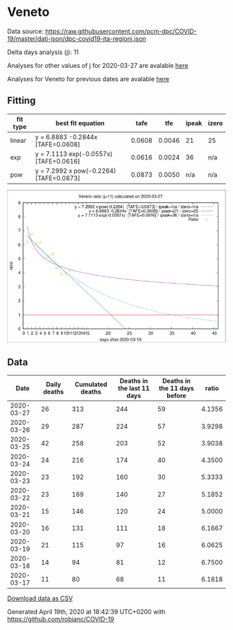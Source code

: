 # Veneto

Data source: https://raw.githubusercontent.com/pcm-dpc/COVID-19/master/dati-json/dpc-covid19-ita-regioni.json

Delta days analysis (j): 11

Analyses for other values of j for 2020-03-27 are avalable [here](../2020-03-27/README.md)

Analyses for Veneto for previous dates are avalable [here](../README.md)

## Fitting 
|fit type|best fit equation|tafe|tfe|ipeak|izero|
|-------|-----|--------|------|---|---|
|linear|y = 6.8883 -0.2844x  [TAFE=0.0608]|0.0608|0.0046|21|25|
|exp|y = 7.1113 exp(-0.0557x)  [TAFE=0.0616]|0.0616|0.0024|36|n/a|
|pow|y = 7.2992 x pow(-0.2264)  [TAFE=0.0873]|0.0873|0.0050|n/a|n/a|

![Plot](COVID-19_veneto_j11_2020-03-27.png)

## Data
|Date|Daily deaths|Cumulated deaths|Deaths in the last 11 days|Deaths in the 11 days before|ratio|
|----|----------|-----------|-------|--------------------|-----|
|2020-03-27|26|313|244|59|4.1356|
|2020-03-26|29|287|224|57|3.9298|
|2020-03-25|42|258|203|52|3.9038|
|2020-03-24|24|216|174|40|4.3500|
|2020-03-23|23|192|160|30|5.3333|
|2020-03-22|23|169|140|27|5.1852|
|2020-03-21|15|146|120|24|5.0000|
|2020-03-20|16|131|111|18|6.1667|
|2020-03-19|21|115|97|16|6.0625|
|2020-03-18|14|94|81|12|6.7500|
|2020-03-17|11|80|68|11|6.1818|

[Download data as CSV](COVID-19_veneto_j11_2020-03-27.csv)

Generated April 19th, 2020 at 18:42:39 UTC+0200 with https://github.com/robianc/COVID-19
